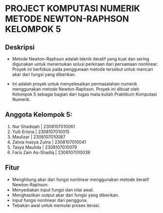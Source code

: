 # PROJECT KOMPUTASI NUMERIK METODE NEWTON-RAPHSON KELOMPOK 5

## Deskripsi
- Metode Newton-Raphson adalah teknik iteratif yang kuat dan sering digunakan untuk menemukan solusi perkiraan dari persamaan nonlinear. Proyek ini berfokus pada penggunaan metode tersebut untuk mencari akar dari fungsi yang diberikan.

- Ini adalah proyek untuk menyelesaikan permasalahan numerik menggunakan metode Newton-Raphson. 
Proyek ini dibuat oleh Kelompok 5 sebagai bagian dari tugas mata kuliah Praktikum Komputasi Numerik.

## Anggota Kelompok 5:
1. Nur Shadiqah         | 2308107010061
2. Yulli Erisna         | 2308107010015
3. Maulizar             | 2308107010087
4. Zalvia Inasya Zulna  | 2308107010041
5. Tasya Maulida        | 2308107010079
6. Faris Zain As-Shadiq | 2308107010039

## Fitur
- Menghitung akar dari fungsi nonlinear menggunakan metode iteratif Newton-Raphson.
- Menyediakan input fungsi dan nilai awal.
- Menghasilkan output akar dari fungsi yang diberikan.
- Input fungsi nonlinear dari pengguna.
- Tebakan awal untuk memulai proses iterasi.

